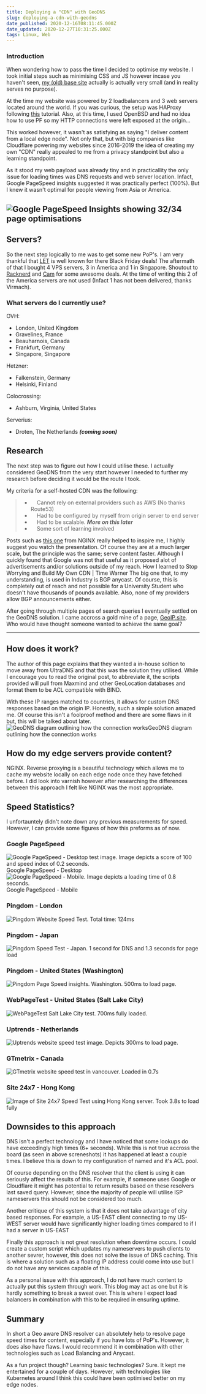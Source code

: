 ```yaml
---
title: Deploying a "CDN" with GeoDNS
slug: deploying-a-cdn-with-geodns
date_published: 2020-12-16T08:11:45.000Z
date_updated: 2020-12-27T10:31:25.000Z
tags: Linux, Web
---
```


### Introduction

When wondering how to pass the time I decided to optimise my website. I took initial steps such as minimising CSS and JS however incase you haven't seen, [my (old) base site](https://jamdoog.com) actually is actually very small (and in reality serves no purpose). 

At the time my website was powered by 2 loadbalancers and 3 web servers located around the world. If you was curious, the setup was HAProxy following [this](https://www.tecmint.com/setup-nginx-haproxy-load-balancer-in-centos-8/) tutorial. Also, at this time, I used OpenBSD and had no idea how to use PF so my HTTP connections were left exposed at the origin...

This worked however, it wasn't as satisfying as saying "I deliver content from a local edge node". Not only that, but with big companies like Cloudflare powering my websites since 2016-2019 the idea of creating my own "CDN" really appealed to me from a privacy standpoint but also a learning standpoint. 

As it stood my web payload was already tiny and in practicallity the only issue for loading times was DNS requests and web server location. Infact, Google PageSpeed insights suggested it was practically perfect (100%). But I knew it wasn't optimal for people viewing from Asia or America. 

![Google PageSpeed Insights showing 32/34 page optimisations](/assets/images/nginx-edge-2020/Screen-Shot-2020-12-16-at-04.07.46.png)
---

## Servers?

So the next step logically to me was to get some new PoP's. I am very thankful that [LET](https://lowendtalk.com) is well known for there Black Friday deals! The aftermath of that I bought 4 VPS servers, 3 in America and 1 in Singapore. Shoutout to [Racknerd](https://racknerd.com) and [Cam](https://gullo.me) for some awesome deals. At the time of writing this 2 of the America servers are not used (Infact 1 has not been delivered, thanks Virmach). 

### What servers do I currently use?

OVH:

- London, United Kingdom
- Gravelines, France
- Beauharnois, Canada
- Frankfurt, Germany
- Singapore, Singapore

Hetzner:

- Falkenstein, Germany
- Helsinki, Finland

Colocrossing:

- Ashburn, Virginia, United States

Serverius:

- Droten, The Netherlands ***(coming soon)***

## Research

The next step was to figure out how I could utilise these. I actually considered GeoDNS from the very start however I needed to further my research before deciding it would be the route I took. 

My criteria for a self-hosted CDN was the following:

> -     Cannot rely on external providers such as AWS (No thanks Route53)
> -     Had to be configured by myself from origin server to end server
> -     Had to be scalable. ***More on this later***
> -     Some sort of learning involved

Posts such as [this one](https://www.nginx.com/blog/learn-to-stop-worrying-build-cdn/) from NGINX really helped to inspire me, I highly suggest you watch the presentation. Of course they are at a much larger scale, but the principle was the same; serve content faster. Although I quickly found that Google was not that useful as it proposed alot of advertisements and/or solutions outside of my reach. 
How I learned to Stop Worrying and Build My Own CDN | Time Warner
The big one that, to my understanding, is used in Industry is BGP anycast. Of course, this is completely out of reach and not possible for a University Student who doesn't have thousands of pounds available. Also, none of my providers allow BGP announcements either.

After going through multiple pages of search queries I eventually settled on the GeoDNS solution. I came accross a gold mine of a page, [GeoIP.site](https://geoip.site). Who would have thought someone wanted to achieve the same goal? 

---

## How does it work?

The author of this page explains that they wanted a in-house soltion to move away from UltraDNS and that this was the solution they utilised. While I encourage you to read the original post, to abbreviate it, the scripts provided will pull from Maxmind and other GeoLocation databases and format them to be ACL compatible with BIND.

With these IP ranges matched to countries, it allows for custom DNS responses based on the origin IP. Honestly, such a simple solution amazed me. Of course this isn't a foolproof method and there are some flaws in it but, this will be talked about later.
![GeoDNS diagram outlining how the connection works](/assets/images/nginx-edge-2020/geo-dns-diagram.png)GeoDNS diagram outlining how the connection works
## How do my edge servers provide content?

NGINX. Reverse proxying is a beautiful technology which allows me to cache my website locally on each edge node once they have fetched before. I did look into varnish however after researching the differences between this approach I felt like NGINX was the most appropriate. 

## Speed Statistics?

I unfortauntely didn't note down any previous measurements for speed. However, I can provide some figures of how this preforms as of now.

### Google PageSpeed
![Google PageSpeed - Desktop test image. Image depicts a score of 100 and speed index of 0.2 seconds.](/assets/images/nginx-edge-2020/google-pagespeed-desktop.png)Google PageSpeed - Desktop![Google PageSpeed - Mobile. Image depicts a loading time of 0.8 seconds.](/assets/images/nginx-edge-2020/google-pagespeed-mobile.png)Google PageSpeed - Mobile
### Pingdom - London
![Pingdom Website Speed Test. Total time: 124ms](/assets/images/nginx-edge-2020/pingdom-london.png)
### Pingdom - Japan
![Pingdom Speed Test - Japan. 1 second for DNS and 1.3 seconds for page load](/assets/images/nginx-edge-2020/pingdom-japan.png)
### Pingdom - United States (Washington)
![Pingdom Page Speed insights. Washington. 500ms to load page.](/assets/images/nginx-edge-2020/pingdom-washington.png)
### WebPageTest - United States (Salt Lake City)
![WebPageTest Salt Lake City test. 700ms fully loaded.](/assets/images/nginx-edge-2020/webpagetest-saltlake.png)
### Uptrends - Netherlands
![Uptrends website speed test image. Depicts 300ms to load page.](/assets/images/nginx-edge-2020/uptrends-nl.png)
### GTmetrix - Canada
![GTmetrix website speed test in vancouver. Loaded in 0.7s](/assets/images/nginx-edge-2020/gtmetrix-canada.png)
### Site 24x7 - Hong Kong
![Image of Site 24x7 Speed Test using Hong Kong server. Took 3.8s to load fully](/assets/images/nginx-edge-2020/24x7hk.png)
## Downsides to this approach

DNS isn't a perfect technology and I have noticed that some lookups do have exceedingly high times (6+ seconds). While this is not true accross the board (as seen in above screneshots) it has happened at least a couple times. I believe this is down to my configuration of named and it's ACL pool. 

Of course depending on the DNS resolver that the client is using it can seriously affect the results of this. For example, if someone uses Google or Cloudflare it might has potential to return results based on these resolvers last saved query. However, since the majority of people will utilise ISP nameservers this should not be considered too much.

Another critique of this system is that it does not take advantage of city based responses. For example, a US-EAST client connecting to my US-WEST server would have significantly higher loading times compared to if I had a server in US-EAST

Finally this approach is not great resolution when downtime occurs. I could create a custom script which updates my nameservers to push clients to another sevrer, however, this does not solve the issue of DNS caching. This is where a solution such as a floating IP address could come into use but I do not have any services capable of this.

As a personal issue with this approach, I do not have much content to actually put this system through work. This blog may act as one but it is hardly something to break a sweat over. This is where I expect load balancers in combination with this to be required in ensuring uptime. 

## Summary

In short a Geo aware DNS resolver can absolutely help to resolve page speed times for content, especially if you have lots of PoP's. However, it does also have flaws. I would recommend it in combination with other technologies such as Load Balancing and Anycast. 

As a fun project though? Learning basic technologies? Sure. It kept me entertained for a couple of days. However, with technologies like Kubernetes around I think this could have been optimised better on my edge nodes. 
